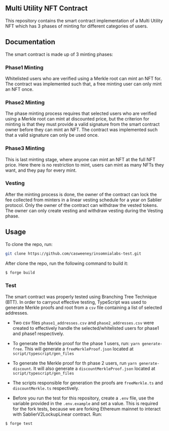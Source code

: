 ## Multi Utility NFT Contract
This repository contains the smart contract implementation of a Multi Utility NFT which has 3 phases of minting for different categories of users.

## Documentation
The smart contract is made up of 3 minting phases:

### Phase1 Minting
Whitelisted users who are verified using a Merkle root can mint an NFT for. The contract was implemented such that, a free minting user can only mint an NFT once.

### Phase2 Minting
The phase minting process requires that selected users who are verified using a Merkle root can mint at discounted price, but the criterion for minting is that they must provide a valid signature from the smart contract owner before they can mint an NFT. The contract was implemented such that a valid signature can only be used once.

### Phase3 Minting
This is last minting stage, where anyone can mint an NFT at the full NFT price. Here there is no restriction to mint, users can mint as many NFTs they want, and they pay for every mint.

### Vesting
After the minting process is done, the owner of the contract can lock the fee collected from minters in a linear vesting schedule for a year on Sablier protocol. Only the owner of the contract can withdraw the vested tokens. The owner can only create vesting and withdraw vesting during the Vesting phase.

## Usage
To clone the repo, run:
```sh
git clone https://github.com/casweeney/insomnialabs-test.git
```

After clone the repo, run the following command to build it:

```sh
$ forge build
```

### Test
The smart contract was properly tested using Branching Tree Technique (BTT). In order to carryout effective testing, TypeScript was used to generate Merkle proofs and root from a `csv` file containing a list of selected addresses.
- Two csv files `phase1_addresses.csv` and `phase2_addresses.csv` were created to effectively handle the selected/whitelisted users for phase1 and phase1 respectively.
- To generate the Merkle proof for the phase 1 users, run: `yarn generate-free`. This will generate a `freeMerkleProof.json` located at `script/typescript/gen_files`
- To generate the Merkle proof for th phase 2 users, run `yarn generate-discount`. It will also generate a `discountMerkleProof.json` located at `script/typescript/gen_files`
- The scripts responsible for generation the proofs are `freeMerkle.ts` and `discountMerkle.ts` respectively.

- Before you run the test for this repository, create a `.env` file, use the variable provided in the `.env.example` and set a value. This is required for the fork tests, because we are forking Ethereum mainnet to interact with SablierV2LockupLinear contract.
Run:
```shell
$ forge test
```